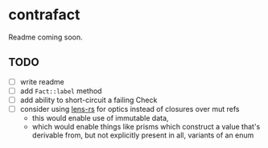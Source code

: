 # contrafact

Readme coming soon.

## TODO

- [ ] write readme
- [ ] add `Fact::label` method
- [ ] add ability to short-circuit a failing Check
- [ ] consider using [lens-rs](https://github.com/TOETOE55/lens-rs) for optics instead of closures over mut refs
    - this would enable use of immutable data,
    - which would enable things like prisms which construct a value that's derivable from, but not explicitly present in all, variants of an enum
